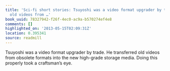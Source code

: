 ```yaml
---
title: 'Sci-fi short stories: Tsuyoshi was a video format upgrader by trade. He transferred
  old videos from …'
book_uuid: 78327942-f26f-4ec0-ac9a-b570274ef4e8
comments: []
highlighted_on: '2013-05-15T02:09:31Z'
location: 0.395341
source: readmill
---
```


Tsuyoshi was a video format upgrader by trade. He transferred old videos from obsolete formats into the new high-grade storage media. Doing this properly took a craftsman’s eye.